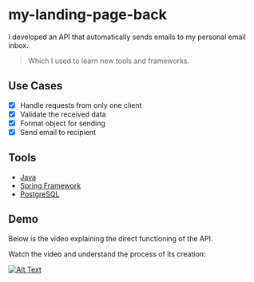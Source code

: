 # my-landing-page-back
I developed an API that automatically sends emails to my personal email inbox.
> Which I used to learn new tools and frameworks.

## Use Cases

- [x] Handle requests from only one client
- [x] Validate the received data
- [x] Format object for sending
- [x] Send email to recipient

## Tools
- [Java](https://docs.oracle.com/en/java/)
- [Spring Framework](https://docs.spring.io/spring-framework/reference/testing/annotations.html)
- [PostgreSQL](https://www.postgresql.org/)

## Demo
Below is the video explaining the direct functioning of the API. 

Watch the video and understand the process of its creation:

[![Alt Text](https://img.youtube.com/vi/S9-mpiYtHas/0.jpg)](https://www.youtube.com/watch?v=S9-mpiYtHas)

